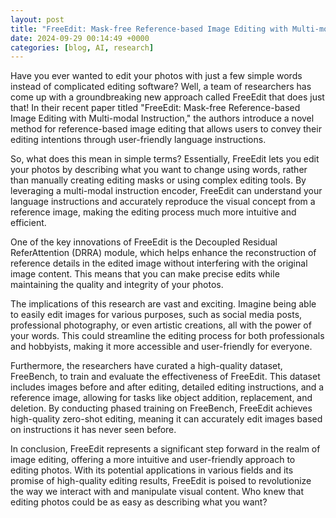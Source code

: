```yaml
---
layout: post
title: "FreeEdit: Mask-free Reference-based Image Editing with Multi-modal Instruction"
date: 2024-09-29 00:14:49 +0000
categories: [blog, AI, research]
---
```

Have you ever wanted to edit your photos with just a few simple words instead of complicated editing software? Well, a team of researchers has come up with a groundbreaking new approach called FreeEdit that does just that! In their recent paper titled "FreeEdit: Mask-free Reference-based Image Editing with Multi-modal Instruction," the authors introduce a novel method for reference-based image editing that allows users to convey their editing intentions through user-friendly language instructions.

So, what does this mean in simple terms? Essentially, FreeEdit lets you edit your photos by describing what you want to change using words, rather than manually creating editing masks or using complex editing tools. By leveraging a multi-modal instruction encoder, FreeEdit can understand your language instructions and accurately reproduce the visual concept from a reference image, making the editing process much more intuitive and efficient.

One of the key innovations of FreeEdit is the Decoupled Residual ReferAttention (DRRA) module, which helps enhance the reconstruction of reference details in the edited image without interfering with the original image content. This means that you can make precise edits while maintaining the quality and integrity of your photos.

The implications of this research are vast and exciting. Imagine being able to easily edit images for various purposes, such as social media posts, professional photography, or even artistic creations, all with the power of your words. This could streamline the editing process for both professionals and hobbyists, making it more accessible and user-friendly for everyone.

Furthermore, the researchers have curated a high-quality dataset, FreeBench, to train and evaluate the effectiveness of FreeEdit. This dataset includes images before and after editing, detailed editing instructions, and a reference image, allowing for tasks like object addition, replacement, and deletion. By conducting phased training on FreeBench, FreeEdit achieves high-quality zero-shot editing, meaning it can accurately edit images based on instructions it has never seen before.

In conclusion, FreeEdit represents a significant step forward in the realm of image editing, offering a more intuitive and user-friendly approach to editing photos. With its potential applications in various fields and its promise of high-quality editing results, FreeEdit is poised to revolutionize the way we interact with and manipulate visual content. Who knew that editing photos could be as easy as describing what you want?
